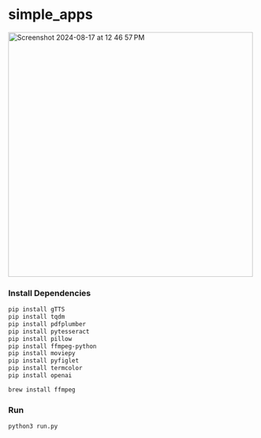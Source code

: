 # simple_apps
<img width="496" alt="Screenshot 2024-08-17 at 12 46 57 PM" src="https://github.com/user-attachments/assets/b78c1081-2648-4cae-bbe2-d7917d7801eb">



### Install Dependencies
```bash
pip install gTTS
pip install tqdm
pip install pdfplumber
pip install pytesseract
pip install pillow
pip install ffmpeg-python
pip install moviepy
pip install pyfiglet
pip install termcolor
pip install openai

brew install ffmpeg
```

### Run
```bash
python3 run.py
```
